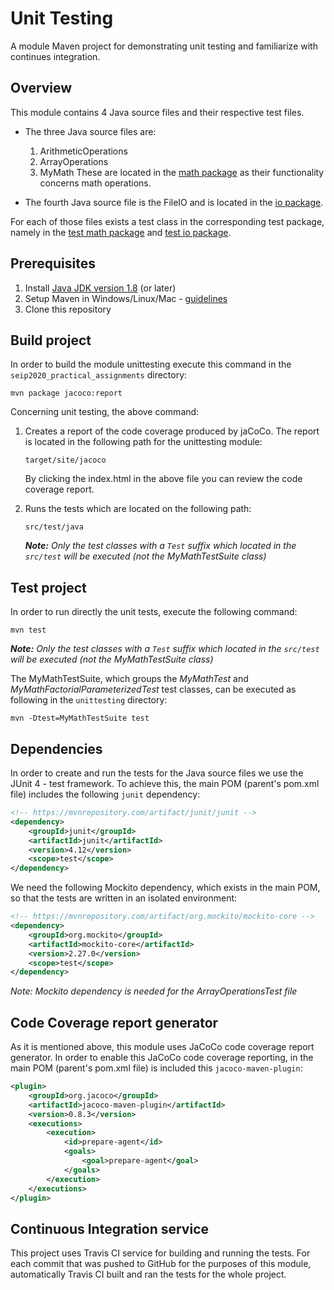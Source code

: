 # Unit Testing

A module Maven project for demonstrating unit testing and familiarize with continues integration.

## Overview

This module contains 4 Java source files and their respective test files. 

- The three Java source files are:
  1. ArithmeticOperations 
  2. ArrayOperations
  3. MyMath
 These are located in the [math package](src/main/java/math) as their functionality concerns math operations.
  
- The fourth Java source file is the FileIO and is located in the [io package](src/main/java/io).

For each of those files exists a test class in the corresponding test package, namely in the [test math package](src/test/java/math) and [test io package](src/test/java/io).


## Prerequisites

1. Install [Java JDK version 1.8](https://www.oracle.com/java/technologies/javase/javase-jdk8-downloads.html) (or later)
2. Setup Maven in Windows/Linux/Mac - [guidelines](https://www.baeldung.com/install-maven-on-windows-linux-mac)
3. Clone this repository


## Build project 

In order to build the module unittesting execute this command in the `seip2020_practical_assignments` directory:

```
mvn package jacoco:report
```

Concerning unit testing, the above command:
1. Creates a report of the code coverage produced by jaCoCo. The report is located in the following path for the unittesting module:

   ```
   target/site/jacoco
   ```
   
   By clicking the index.html in the above file you can review the code coverage report.
   
   
2. Runs the tests which are located on the following path:

   ```
   src/test/java
   ```
   
   _**Note:** Only the test classes with a `Test` suffix which located in the `src/test` will be executed (not the MyMathTestSuite class)_


## Test project

In order to run directly the unit tests, execute the following command:

```
mvn test
```

_**Note:** Only the test classes with a `Test` suffix which located in the `src/test` will be executed (not the MyMathTestSuite class)_

The MyMathTestSuite, which groups the *MyMathTest* and *MyMathFactorialParameterizedTest* test classes, can be executed as following in the `unittesting` directory:

```
mvn -Dtest=MyMathTestSuite test
```


## Dependencies

In order to create and run the tests for the Java source files we use the JUnit 4 - test framework. To achieve this, the main POM (parent's pom.xml file) includes the following `junit` dependency:

```xml
<!-- https://mvnrepository.com/artifact/junit/junit -->
<dependency>
	<groupId>junit</groupId>
	<artifactId>junit</artifactId>
	<version>4.12</version>
	<scope>test</scope>
</dependency>
```

We need the following Mockito dependency, which exists in the main POM, so that the tests are written in an isolated environment: 

```xml
<!-- https://mvnrepository.com/artifact/org.mockito/mockito-core -->
<dependency>
	<groupId>org.mockito</groupId>
	<artifactId>mockito-core</artifactId>
	<version>2.27.0</version>
	<scope>test</scope>
</dependency>
```

*Note: Mockito dependency is needed for the ArrayOperationsTest file*


## Code Coverage report generator

As it is mentioned above, this module uses JaCoCo code coverage report generator. In order to enable this JaCoCo code coverage reporting, in the main POM (parent's pom.xml file) is included this `jacoco-maven-plugin`:

```xml
<plugin>
	<groupId>org.jacoco</groupId>
	<artifactId>jacoco-maven-plugin</artifactId>
	<version>0.8.3</version>
	<executions>
		<execution>
			<id>prepare-agent</id>
			<goals>
				<goal>prepare-agent</goal>
			</goals>
		</execution>
	</executions>
</plugin>
```


## Continuous Integration service

This project uses Travis CI service for building and running the tests. For each commit that was pushed to GitHub for the purposes of this module, automatically Travis CI built and ran the tests for the whole project. 
